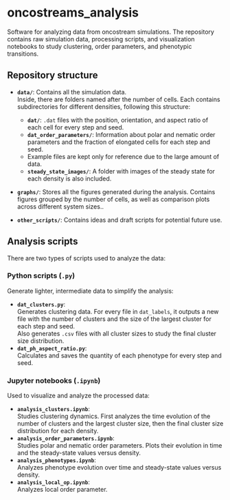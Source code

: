 # oncostreams_analysis

Software for analyzing data from oncostream simulations. The repository contains raw simulation data, processing scripts, and visualization notebooks to study clustering, order parameters, and phenotypic transitions.

## Repository structure

- **`data/`**: Contains all the simulation data.  
  Inside, there are folders named after the number of cells. Each contains subdirectories for different densities, following this structure:  
  - **`dat/`**: `.dat` files with the position, orientation, and aspect ratio of each cell for every step and seed.  
  - **`dat_order_parameters/`**: Information about polar and nematic order parameters and the fraction of elongated cells for each step and seed.  
  - Example files are kept only for reference due to the large amount of data.  
  - **`steady_state_images/`**: A folder with images of the steady state for each density is also included.

- **`graphs/`**: Stores all the figures generated during the analysis. Contains figures grouped by the number of cells, as well as comparison plots across different system sizes..

- **`other_scripts/`**: Contains ideas and draft scripts for potential future use.

## Analysis scripts

There are two types of scripts used to analyze the data:

### Python scripts (`.py`)
Generate lighter, intermediate data to simplify the analysis:
- **`dat_clusters.py`**:  
  Generates clustering data. For every file in `dat_labels`, it outputs a new file with the number of clusters and the size of the largest cluster for each step and seed.  
  Also generates `.csv` files with all cluster sizes to study the final cluster size distribution.  
- **`dat_ph_aspect_ratio.py`**:  
  Calculates and saves the quantity of each phenotype for every step and seed.

### Jupyter notebooks (`.ipynb`)
Used to visualize and analyze the processed data:
- **`analysis_clusters.ipynb`**:  
  Studies clustering dynamics. First analyzes the time evolution of the number of clusters and the largest cluster size, then the final cluster size distribution for each density.  
- **`analysis_order_parameters.ipynb`**:  
  Studies polar and nematic order parameters. Plots their evolution in time and the steady-state values versus density.  
- **`analysis_phenotypes.ipynb`**:  
  Analyzes phenotype evolution over time and steady-state values versus density.  
- **`analysis_local_op.ipynb`**:  
  Analyzes local order parameter.
